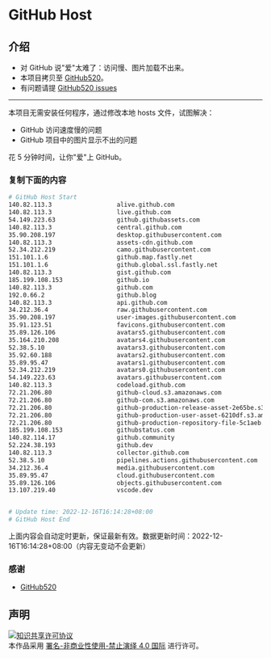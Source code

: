 # GitHub Host
## 介绍
- 对 GitHub 说"爱"太难了：访问慢、图片加载不出来。
- 本项目拷贝至 [GitHub520](https://github.com/521xueweihan/GitHub520)。
- 有问题请提 [GitHub520 issues](https://github.com/521xueweihan/GitHub520/issues/new)

---

本项目无需安装任何程序，通过修改本地 hosts 文件，试图解决：
- GitHub 访问速度慢的问题
- GitHub 项目中的图片显示不出的问题

花 5 分钟时间，让你"爱"上 GitHub。

### 复制下面的内容
```bash
# GitHub Host Start
140.82.113.3                  alive.github.com
140.82.113.3                  live.github.com
54.149.223.63                 github.githubassets.com
140.82.113.3                  central.github.com
35.90.208.197                 desktop.githubusercontent.com
140.82.113.3                  assets-cdn.github.com
52.34.212.219                 camo.githubusercontent.com
151.101.1.6                   github.map.fastly.net
151.101.1.6                   github.global.ssl.fastly.net
140.82.113.3                  gist.github.com
185.199.108.153               github.io
140.82.113.3                  github.com
192.0.66.2                    github.blog
140.82.113.3                  api.github.com
34.212.36.4                   raw.githubusercontent.com
35.90.208.197                 user-images.githubusercontent.com
35.91.123.51                  favicons.githubusercontent.com
35.89.126.106                 avatars5.githubusercontent.com
35.164.210.208                avatars4.githubusercontent.com
52.38.5.10                    avatars3.githubusercontent.com
35.92.60.188                  avatars2.githubusercontent.com
35.89.95.47                   avatars1.githubusercontent.com
52.34.212.219                 avatars0.githubusercontent.com
54.149.223.63                 avatars.githubusercontent.com
140.82.113.3                  codeload.github.com
72.21.206.80                  github-cloud.s3.amazonaws.com
72.21.206.80                  github-com.s3.amazonaws.com
72.21.206.80                  github-production-release-asset-2e65be.s3.amazonaws.com
72.21.206.80                  github-production-user-asset-6210df.s3.amazonaws.com
72.21.206.80                  github-production-repository-file-5c1aeb.s3.amazonaws.com
185.199.108.153               githubstatus.com
140.82.114.17                 github.community
52.224.38.193                 github.dev
140.82.113.3                  collector.github.com
52.38.5.10                    pipelines.actions.githubusercontent.com
34.212.36.4                   media.githubusercontent.com
35.89.95.47                   cloud.githubusercontent.com
35.89.126.106                 objects.githubusercontent.com
13.107.219.40                 vscode.dev


# Update time: 2022-12-16T16:14:28+08:00
# GitHub Host End

```
上面内容会自动定时更新，保证最新有效。数据更新时间：2022-12-16T16:14:28+08:00（内容无变动不会更新）

### 感谢

- [GitHub520](https://github.com/521xueweihan/GitHub520)

## 声明
<a rel="license" href="https://creativecommons.org/licenses/by-nc-nd/4.0/deed.zh"><img alt="知识共享许可协议" style="border-width: 0" src="https://licensebuttons.net/l/by-nc-nd/4.0/88x31.png"></a><br>本作品采用 <a rel="license" href="https://creativecommons.org/licenses/by-nc-nd/4.0/deed.zh">署名-非商业性使用-禁止演绎 4.0 国际</a> 进行许可。